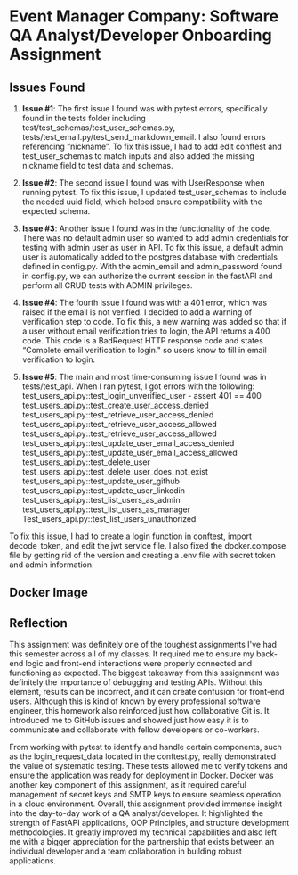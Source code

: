 # Event Manager Company: Software QA Analyst/Developer Onboarding Assignment


## Issues Found

1. **Issue #1**: The first issue I found was with pytest errors, specifically found in the tests folder including test/test_schemas/test_user_schemas.py,  tests/test_email.py/test_send_markdown_email. I also found errors referencing “nickname”. To fix this issue, I had to add edit conftest and test_user_schemas to match inputs and also added the missing nickname field to test data and schemas. 

2. **Issue #2**: The second issue I found was with UserResponse when running pytest. To fix this issue, I updated test_user_schemas to include the needed uuid field, which helped ensure compatibility with the expected schema.

3. **Issue #3**: Another issue I found was in the functionality of the code. There was no default admin user so wanted to add admin credentials for testing with admin user as user in API. To fix this issue, a default admin user is automatically added to the postgres database with credentials defined in config.py. With the admin_email and admin_password found in config.py, we can authorize the current session in the fastAPI and perform all CRUD tests with ADMIN privileges.

4. **Issue #4**: The fourth issue I found was with a 401 error, which was raised if the email is not verified. I decided to add a warning of verification step to code. To fix this, a new warning was added so that if a user without email verification tries to login, the API returns a 400 code. This code is a BadRequest HTTP response code and states “Complete email verification to login." so users know to fill in email verification to login.

5. **Issue #5**: The main and most time-consuming issue I found was in tests/test_api. When I ran pytest, I got errors with the following:
test_users_api.py::test_login_unverified_user - assert 401 == 400
test_users_api.py::test_create_user_access_denied
test_users_api.py::test_retrieve_user_access_denied
test_users_api.py::test_retrieve_user_access_allowed
test_users_api.py::test_retrieve_user_access_allowed
test_users_api.py::test_update_user_email_access_denied
test_users_api.py::test_update_user_email_access_allowed
test_users_api.py::test_delete_user
test_users_api.py::test_delete_user_does_not_exist
test_users_api.py::test_update_user_github
test_users_api.py::test_update_user_linkedin
test_users_api.py::test_list_users_as_admin
test_users_api.py::test_list_users_as_manager
Test_users_api.py::test_list_users_unauthorized

To fix this issue, I had to create a login function in conftest, import decode_token, and edit the jwt service file. I also fixed the docker.compose file by getting rid of the version and creating a .env file with secret token and admin information.  

## Docker Image

## Reflection
This assignment was definitely one of the toughest assignments I've had this semester across all of my classes. It required me to ensure my back-end logic and front-end interactions were properly connected and functioning as expected. The biggest takeaway from this assignment was definitely the importance of debugging and testing APIs. Without this element, results can be incorrect, and it can create confusion for front-end users. Although this is kind of known by every professional software engineer, this homework also reinforced just how collaborative Git is. It introduced me to GitHub issues and showed just how easy it is to communicate and collaborate with fellow developers or co-workers. 

From working with pytest to identify and handle certain components, such as the login_request_data located in the conftest.py, really demonstrated the value of systematic testing. These tests allowed me to verify tokens and ensure the application was ready for deployment in Docker. Docker was another key component of this assignment, as it required careful management of secret keys and SMTP keys to ensure seamless operation in a cloud environment. Overall, this assignment provided immense insight into the day-to-day work of a QA analyst/developer. It highlighted the strength of FastAPI applications, OOP Principles, and structure development methodologies. It greatly improved my technical capabilities and also left me with a bigger appreciation for the partnership that exists between an individual developer and a team collaboration in building robust applications.
